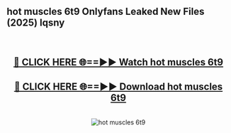 <h2>hot muscles 6t9 Onlyfans Leaked New Files (2025) lqsny</h2>
<br>
<div align="center">
<h2><a href="https://mediafiles.top/hot_muscles_6t9&ref=git" rel="nofollow">🔴 CLICK HERE 🌐==►► Watch hot muscles 6t9</a></h2>
<h2><a href="https://mediafiles.top/hot_muscles_6t9&ref=git" rel="nofollow">🔴 CLICK HERE 🌐==►► Download hot muscles 6t9</a></h2>
<br>
<a href="https://mediafiles.top/hot_muscles_6t9&ref=git" rel="nofollow" data-target="animated-image.originalLink"><img src="https://i.ibb.co.com/xMMVF88/686577567.gif" alt="hot muscles 6t9" style="max-width: 100%; display: inline-block;" data-target="animated-image.originalImage"></a>
</div>
<br>
<br>